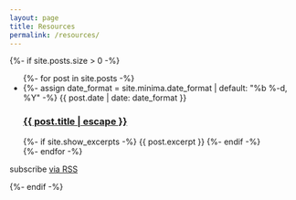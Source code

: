 ```yaml
---
layout: page
title: Resources
permalink: /resources/
---
```


{%- if site.posts.size > 0 -%}
  <ul class="post-list">
  {%- for post in site.posts -%}
    <li>
    {%- assign date_format = site.minima.date_format | default: "%b %-d, %Y" -%}
    <span class="post-meta">{{ post.date | date: date_format }}</span>
    <h3>
      <a class="post-link" href="{{ post.url | relative_url }}">
      {{ post.title | escape }}
      </a>
    </h3>
    {%- if site.show_excerpts -%}
      {{ post.excerpt }}
    {%- endif -%}
    </li>
  {%- endfor -%}
  </ul>
    
<p class="rss-subscribe">subscribe <a href="{{ "/feed.xml" | relative_url }}">via RSS</a></p>
{%- endif -%}
